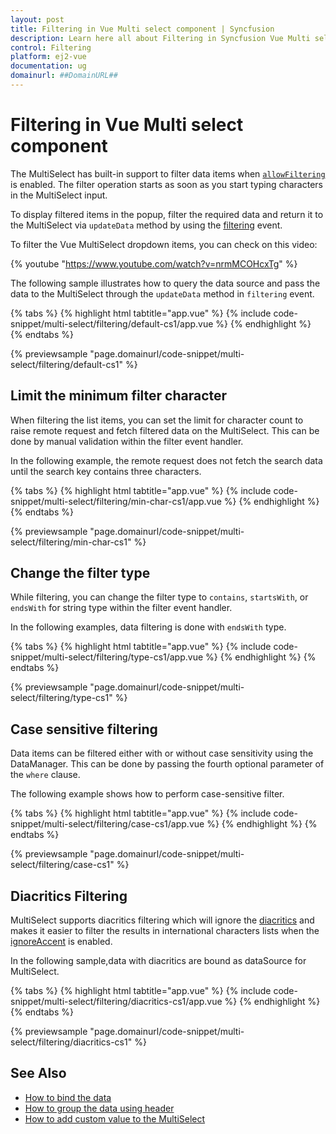 ```yaml
---
layout: post
title: Filtering in Vue Multi select component | Syncfusion
description: Learn here all about Filtering in Syncfusion Vue Multi select component of Syncfusion Essential JS 2 and more.
control: Filtering 
platform: ej2-vue
documentation: ug
domainurl: ##DomainURL##
---
```


# Filtering in Vue Multi select component

The MultiSelect has built-in support to filter data items when [`allowFiltering`](https://ej2.syncfusion.com/vue/documentation/api/multi-select/#allowfiltering) is enabled. The filter
operation starts as soon as you start typing characters in the MultiSelect input.

To display filtered items in the popup, filter the required data and return it to the MultiSelect via `updateData` method by using the [filtering](https://ej2.syncfusion.com/vue/documentation/api/multi-select/#filtering) event.

To filter the Vue MultiSelect dropdown items, you can check on this video:

{% youtube "https://www.youtube.com/watch?v=nrmMCOHcxTg" %}

The following sample illustrates how to query the data source and pass the data to the MultiSelect through the `updateData` method in `filtering` event.

{% tabs %}
{% highlight html tabtitle="app.vue" %}
{% include code-snippet/multi-select/filtering/default-cs1/app.vue %}
{% endhighlight %}
{% endtabs %}
        
{% previewsample "page.domainurl/code-snippet/multi-select/filtering/default-cs1" %}

## Limit the minimum filter character

When filtering the list items, you can set the limit for character count to raise remote request and fetch filtered data on the MultiSelect. This can be done by manual validation within the filter event handler.

In the following example, the remote request does not fetch the search data until the search key contains three characters.

{% tabs %}
{% highlight html tabtitle="app.vue" %}
{% include code-snippet/multi-select/filtering/min-char-cs1/app.vue %}
{% endhighlight %}
{% endtabs %}
        
{% previewsample "page.domainurl/code-snippet/multi-select/filtering/min-char-cs1" %}

## Change the filter type

While filtering, you can change the filter type to `contains`, `startsWith`, or `endsWith` for string type within the filter event handler.

In the following examples, data filtering is done with `endsWith` type.

{% tabs %}
{% highlight html tabtitle="app.vue" %}
{% include code-snippet/multi-select/filtering/type-cs1/app.vue %}
{% endhighlight %}
{% endtabs %}
        
{% previewsample "page.domainurl/code-snippet/multi-select/filtering/type-cs1" %}

## Case sensitive filtering

Data items can be filtered either with or without case sensitivity using the DataManager. This can be done by passing the fourth optional parameter of the `where` clause.

The following example shows how to perform case-sensitive filter.

{% tabs %}
{% highlight html tabtitle="app.vue" %}
{% include code-snippet/multi-select/filtering/case-cs1/app.vue %}
{% endhighlight %}
{% endtabs %}
        
{% previewsample "page.domainurl/code-snippet/multi-select/filtering/case-cs1" %}

## Diacritics Filtering

MultiSelect supports diacritics filtering which will ignore the [diacritics](https://en.wikipedia.org/wiki/Diacritic) and makes it easier to filter the results in international characters lists when the [ignoreAccent](https://ej2.syncfusion.com/vue/documentation/api/multi-select/#ignoreaccent) is enabled.

In the following sample,data with diacritics are bound as dataSource for MultiSelect.

{% tabs %}
{% highlight html tabtitle="app.vue" %}
{% include code-snippet/multi-select/filtering/diacritics-cs1/app.vue %}
{% endhighlight %}
{% endtabs %}
        
{% previewsample "page.domainurl/code-snippet/multi-select/filtering/diacritics-cs1" %}

## See Also

* [How to bind the data](./data-binding/)
* [How to group the data using header](./grouping/)
* [How to add custom value to the MultiSelect](./custom-value/)